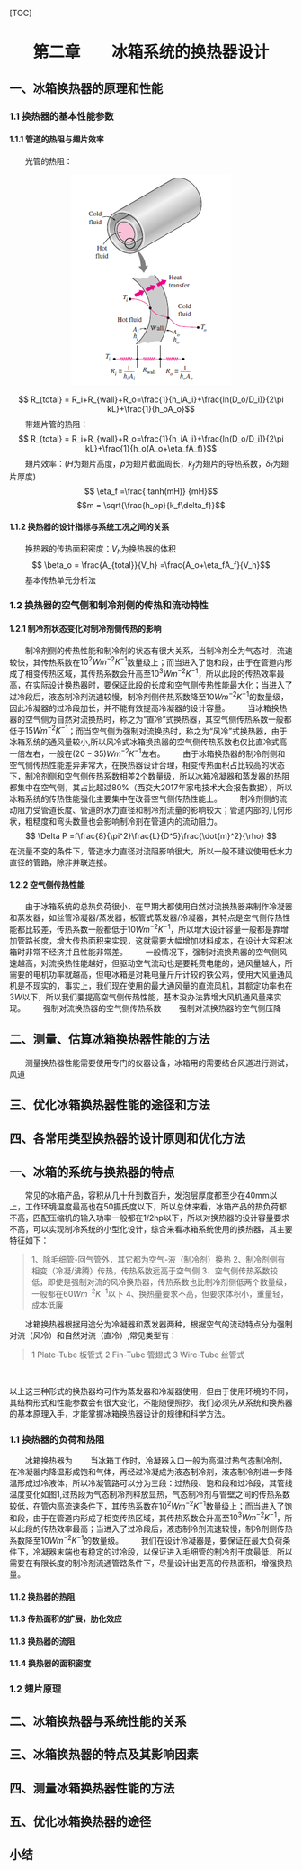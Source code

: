 [TOC]


# <center>第二章&emsp;&emsp;冰箱系统的换热器设计</center>


## 一、冰箱换热器的原理和性能

### 1.1 换热器的基本性能参数
#### 1.1.1 管道的热阻与翅片效率
&emsp;&emsp;光管的热阻：
<center> <img src = "tube_heat_resistance.png"> </center>

$$ R_{total} = R_i+R_{wall}+R_o=\frac{1}{h_iA_i}+\frac{ln(D_o/D_i)}{2\pi kL}+\frac{1}{h_oA_o}$$
&emsp;&emsp;带翅片管的热阻：
$$ R_{total} = R_i+R_{wall}+R_o=\frac{1}{h_iA_i}+\frac{ln(D_o/D_i)}{2\pi kL}+\frac{1}{h_o(A_o+\eta_fA_f)}$$
&emsp;&emsp;翅片效率：($H$为翅片高度，$p$为翅片截面周长，$k_f$为翅片的导热系数，$\delta_f$为翅片厚度)
$$ \eta_f =\frac{ tanh(mH)} {mH}$$
$$m = \sqrt{\frac{h_op}{k_f\delta_f}}$$
#### 1.1.2 换热器的设计指标与系统工况之间的关系
&emsp;&emsp;换热器的传热面积密度：$V_h$为换热器的体积
$$ \beta_o = \frac{A_{total}}{V_h} =\frac{A_o+\eta_fA_f}{V_h}$$
&emsp;&emsp;基本传热单元分析法


### 1.2 换热器的空气侧和制冷剂侧的传热和流动特性
#### 1.2.1 制冷剂状态变化对制冷剂侧传热的影响
&emsp;&emsp;制冷剂侧的传热性能和制冷剂的状态有很大关系，当制冷剂全为气态时，流速较快，其传热系数在$10^2Wm^{-2}K^{-1}$数量级上；而当进入了饱和段，由于在管道内形成了相变传热区域，其传热系数会升高至$10^3Wm^{-2}K^{-1}$，所以此段的传热效率最高，在实际设计换热器时，要保证此段的长度和空气侧传热性能最大化；当进入了过冷段后，液态制冷剂流速较慢，制冷剂侧传热系数降至$10Wm^{-2}K^{-1}$的数量级，因此冷凝器的过冷段加长，并不能有效提高冷凝器的设计容量。
&emsp;&emsp;当冰箱换热器的空气侧为自然对流换热时，称之为“直冷”式换热器，其空气侧传热系数一般都低于$15Wm^{-2}K^{-1}$；而当空气侧为强制对流换热时，称之为“风冷”式换热器，由于冰箱系统的通风量较小,所以风冷式冰箱换热器的空气侧传热系数也仅比直冷式高一倍左右，一般在$(20 - 35)Wm^{-2}K^{-1}$左右。
&emsp;&emsp;由于冰箱换热器的制冷剂侧和空气侧传热性能差异非常大，在换热器设计合理，相变传热面积占比较高的状态下，制冷剂侧和空气侧传热系数相差2个数量级，所以冰箱冷凝器和蒸发器的热阻都集中在空气侧，其占比超过80%（西交大2017年家电技术大会报告数据），所以冰箱系统的传热性能强化主要集中在改善空气侧传热性能上。
&emsp;&emsp;制冷剂侧的流动阻力受管道长度、管道的水力直径和制冷剂流量的影响较大；管道内部的几何形状，粗糙度和弯头数量也会影响制冷剂在管道内的流动阻力。
$$ \Delta P =f\frac{8}{\pi^2}\frac{L}{D^5}\frac{\dot{m}^2}{\rho} $$
在流量不变的条件下，管道水力直径对流阻影响很大，所以一般不建议使用低水力直径的管路，除非并联连接。
#### 1.2.2 空气侧传热性能 
&emsp;&emsp;由于冰箱系统的总热负荷很小，在早期大都使用自然对流换热器来制作冷凝器和蒸发器，如丝管冷凝器/蒸发器，板管式蒸发器/冷凝器，其特点是空气侧传热性能都比较差，传热系数一般都低于$10Wm^{-2}K^{-1}$，所以增大设计容量一般都是靠增加管路长度，增大传热面积来实现，这就需要大幅增加材料成本，在设计大容积冰箱时非常不经济并且性能非常差。
&emsp;&emsp;一般情况下，强制对流换热器的空气侧风速越高，对流换热性能越好，但驱动空气流动也是要耗费电能的，通风量越大，所需要的电机功率就越高，但电冰箱是对耗电量斤斤计较的铁公鸡，使用大风量通风机是不现实的，事实上，我们现在使用的最大通风量的直流风机，其额定功率也在$3W$以下，所以我们要提高空气侧传热性能，基本没办法靠增大风机通风量来实现。
&emsp;&emsp;强制对流换热器的空气侧传热系数
&emsp;&emsp;强制对流换热器的空气侧压降


## 二、测量、估算冰箱换热器性能的方法
&emsp;&emsp;测量换热器性能需要使用专门的仪器设备，冰箱用的需要结合风道进行测试，风道

## 三、优化冰箱换热器性能的途径和方法

## 四、各常用类型换热器的设计原则和优化方法




## 一、冰箱的系统与换热器的特点
&emsp;&emsp;常见的冰箱产品，容积从几十升到数百升，发泡层厚度都至少在40mm以上，工作环境温度最高也在50摄氏度以下，所以总体来看，冰箱产品的热负荷都不高，匹配压缩机的输入功率一般都在1/2hp以下，所以对换热器的设计容量要求不高，可以实现制冷系统的小型化设计，综合来看冰箱系统使用的换热器，其主要特征如下：
>1、除毛细管-回气管外，其它都为空气-液（制冷剂）换热
>2、制冷剂侧有相变（冷凝/沸腾）传热，传热系数远高于空气侧
>3、空气侧传热系数较低，即使是强制对流的风冷换热器，传热系数也比制冷剂侧低两个数量级，一般都在60$W  m^{-2}K^{-1}$以下
>4、换热量要求不高，但要求体积小，重量轻，成本低廉<br>

&emsp;&emsp;冰箱换热器根据用途分为冷凝器和蒸发器两种，根据空气的流动特点分为强制对流（风冷）和自然对流（直冷）,常见类型有：
>1 Plate-Tube   板管式
>2 Fin-Tube     管翅式
>3 Wire-Tube    丝管式
<br>

以上这三种形式的换热器均可作为蒸发器和冷凝器使用，但由于使用环境的不同，其结构形式和性能参数会有很大变化，不能随便照抄。我们必须先从系统和换热器的基本原理入手，才能掌握冰箱换热器设计的规律和科学方法。

### 1.1 换热器的负荷和热阻
&emsp;&emsp;冰箱换热器为
&emsp;&emsp;当冰箱工作时，冷凝器入口一般为高温过热气态制冷剂，在冷凝器内降温形成饱和气体，再经过冷凝成为液态制冷剂，液态制冷剂进一步降温形成过冷液体，所以冷凝管路可以分为三段：过热段、饱和段和过冷段，其管线温度变化如图1,过热段为气态制冷剂释放显热，气态制冷剂与管壁之间的传热系数较低，在管内高流速条件下，其传热系数在$10^2Wm^{-2}K^{-1}$数量级上；而当进入了饱和段，由于在管道内形成了相变传热区域，其传热系数会升高至$10^3Wm^{-2}K^{-1}$，所以此段的传热效率最高；当进入了过冷段后，液态制冷剂流速较慢，制冷剂侧传热系数降至$10Wm^{-2}K^{-1}$的数量级。
&emsp;&emsp;我们在设计冷凝器是，要保证在最大负荷条件下，冷凝器末端也有稳定的过冷段，以保证进入毛细管的制冷剂干度最低，所以需要在有限长度的制冷剂流通管路条件下，尽量设计出更高的传热面积，增强换热量。


#### 1.1.2 换热器的热阻
#### 1.1.3 传热面积的扩展，肋化效应
#### 1.1.3 换热器的流阻
#### 1.1.4 换热器的面积密度

### 1.2 翅片原理

## 二、冰箱换热器与系统性能的关系

## 三、冰箱换热器的特点及其影响因素

## 四、测量冰箱换热器性能的方法

## 五、优化冰箱换热器的途径

## 小结